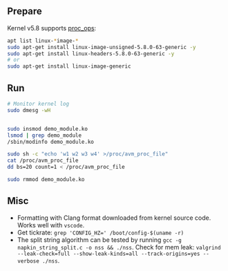 

## Prepare

Kernel v5.8 supports [proc_ops](https://elixir.bootlin.com/linux/v5.8/source/include/linux/proc_fs.h#L29):
```bash
apt list linux-*image-*
sudo apt-get install linux-image-unsigned-5.8.0-63-generic -y
sudo apt-get install linux-headers-5.8.0-63-generic -y
# or
sudo apt-get install linux-image-generic
```

## Run

```bash
# Monitor kernel log
sudo dmesg -wH


sudo insmod demo_module.ko
lsmod | grep demo_module 
/sbin/modinfo demo_module.ko

sudo sh -c "echo 'w1 w2 w3 w4' >/proc/avm_proc_file"
cat /proc/avm_proc_file
dd bs=20 count=1 < /proc/avm_proc_file

sudo rmmod demo_module.ko
```
## Misc
- Formatting with Clang format downloaded from kernel source code. Works well with `vscode`.
- Get tickrate: `grep 'CONFIG_HZ=' /boot/config-$(uname -r)`
- The split string algorithm can be tested by running `gcc -g napkin_string_split.c -o nss && ./nss`. Check for mem leak: `valgrind --leak-check=full --show-leak-kinds=all --track-origins=yes --verbose ./nss`.